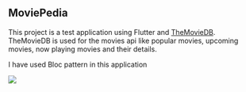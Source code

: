 ## MoviePedia

This project is a test application using Flutter and [TheMovieDB](https://www.themoviedb.org/).
TheMovieDB is used for the movies api like popular movies, upcoming movies, now playing movies and their details.

I have used Bloc pattern in this application

![](screenshots/showcase.gif)